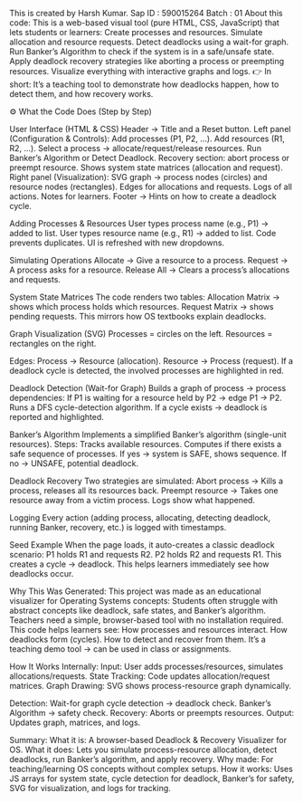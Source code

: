 This is created by Harsh Kumar. Sap ID : 590015264 Batch : 01
About this code: 
This is a web-based visual tool (pure HTML, CSS, JavaScript) that lets students or learners: Create processes and resources. Simulate allocation and resource requests. Detect deadlocks using a wait-for graph. Run Banker’s Algorithm to check if the system is in a safe/unsafe state. Apply deadlock recovery strategies like aborting a process or preempting resources. Visualize everything with interactive graphs and logs. 👉 In short: It’s a teaching tool to demonstrate how deadlocks happen, how to detect them, and how recovery works.

⚙️ What the Code Does (Step by Step)

User Interface (HTML & CSS) Header → Title and a Reset button. Left panel (Configuration & Controls): Add processes (P1, P2, …). Add resources (R1, R2, …). Select a process → allocate/request/release resources. Run Banker’s Algorithm or Detect Deadlock. Recovery section: abort process or preempt resource. Shows system state matrices (allocation and request). Right panel (Visualization): SVG graph → process nodes (circles) and resource nodes (rectangles). Edges for allocations and requests. Logs of all actions. Notes for learners. Footer → Hints on how to create a deadlock cycle.

Adding Processes & Resources User types process name (e.g., P1) → added to list. User types resource name (e.g., R1) → added to list. Code prevents duplicates. UI is refreshed with new dropdowns.

Simulating Operations Allocate → Give a resource to a process. Request → A process asks for a resource. Release All → Clears a process’s allocations and requests.

System State Matrices The code renders two tables: Allocation Matrix → shows which process holds which resources. Request Matrix → shows pending requests. This mirrors how OS textbooks explain deadlocks.

Graph Visualization (SVG) Processes = circles on the left. Resources = rectangles on the right.

Edges: Process → Resource (allocation). Resource → Process (request). If a deadlock cycle is detected, the involved processes are highlighted in red.

Deadlock Detection (Wait-for Graph) Builds a graph of process → process dependencies: If P1 is waiting for a resource held by P2 → edge P1 → P2. Runs a DFS cycle-detection algorithm. If a cycle exists → deadlock is reported and highlighted.

Banker’s Algorithm Implements a simplified Banker’s algorithm (single-unit resources). Steps: Tracks available resources. Computes if there exists a safe sequence of processes. If yes → system is SAFE, shows sequence. If no → UNSAFE, potential deadlock.

Deadlock Recovery Two strategies are simulated: Abort process → Kills a process, releases all its resources back. Preempt resource → Takes one resource away from a victim process. Logs show what happened.

Logging Every action (adding process, allocating, detecting deadlock, running Banker, recovery, etc.) is logged with timestamps.

Seed Example When the page loads, it auto-creates a classic deadlock scenario: P1 holds R1 and requests R2. P2 holds R2 and requests R1. This creates a cycle → deadlock. This helps learners immediately see how deadlocks occur.

Why This Was Generated: This project was made as an educational visualizer for Operating Systems concepts: Students often struggle with abstract concepts like deadlock, safe states, and Banker’s algorithm. Teachers need a simple, browser-based tool with no installation required. This code helps learners see: How processes and resources interact. How deadlocks form (cycles). How to detect and recover from them. It’s a teaching demo tool → can be used in class or assignments.

How It Works Internally: Input: User adds processes/resources, simulates allocations/requests. State Tracking: Code updates allocation/request matrices. Graph Drawing: SVG shows process-resource graph dynamically.

Detection: Wait-for graph cycle detection → deadlock check. Banker’s Algorithm → safety check. Recovery: Aborts or preempts resources. Output: Updates graph, matrices, and logs.

Summary: What it is: A browser-based Deadlock & Recovery Visualizer for OS. What it does: Lets you simulate process-resource allocation, detect deadlocks, run Banker’s algorithm, and apply recovery. Why made: For teaching/learning OS concepts without complex setups. How it works: Uses JS arrays for system state, cycle detection for deadlock, Banker’s for safety, SVG for visualization, and logs for tracking.
